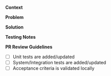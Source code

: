 **Context**


**Problem**


**Solution**


**Testing Notes**


**PR Review Guidelines**
- [ ] Unit tests are added/updated
- [ ] System/Integration tests are added/updated
- [ ] Acceptance criteria is validated locally 